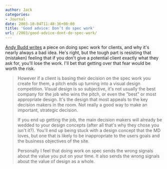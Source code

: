 ```yaml
---
author: Jack
categories:
- Journal
date: 2003-10-04T11:48:36+00:00
title: 'Good advice: Don’t do spec work'
url: /2003/good-advice-dont-do-spec-work/
---
```


[Andy Budd writes][1] a piece on doing spec work for clients, and why it's nearly always a bad idea. He's right, but the tough part is resisting that (mistaken) feeling that if you don't give a potential client exactly what they ask for, you'll lose the work. I'll bet that getting over that fear would be worth the risk.



> However if a client is basing their decision on the spec work you create for them, a pitch ends up turning into a visual design competition. Visual design is so subjective, it's not usually the best company for the job who wins the pitch, or even the "best" or most appropriate design. It's the design that most appeals to the key decision makers in the room. Not really a good way to make an important, strategic decision. 
> 
> If you end up getting the job, the main decision makers will already be wedded to your design concepts (after all that's why they chose you isn't it?). You'll end up being stuck with a design concept that the MD loves, but one that is likely to be inappropriate to the users goals and the business objectives of the site.
> 
> Personally I feel that doing work on spec sends the wrong signals about the value you put on your time. It also sends the wrong signals about the value of design as a whole.

  
>

 [1]: http://www.andybudd.com/blog/archives/000079.html "Doing Work On Spec"